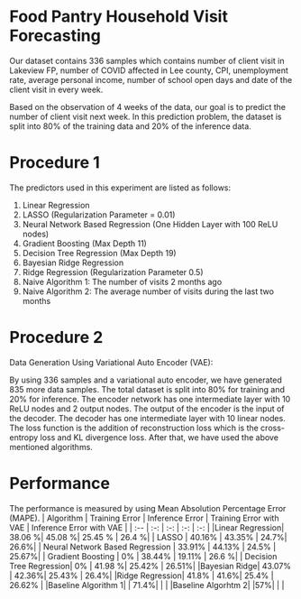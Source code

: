 # Food Pantry Household Visit Forecasting
Our dataset contains 336 samples which contains number of client visit in Lakeview FP, number of COVID affected in Lee county, CPI, unemployment rate, average personal income, number of school open days and date of the client visit in every week. 

Based on the observation of 4 weeks of the data, our goal is to predict the number of client visit next week. In this prediction problem, the dataset is split into 80% of the training data and 20% of the inference data. 

# Procedure 1
The predictors used in this experiment are listed as follows:

1. Linear Regression 
2. LASSO (Regularization Parameter = 0.01)
3. Neural Network Based Regression (One Hidden Layer with 100 ReLU nodes)
4. Gradient Boosting (Max Depth 11)
5. Decision Tree Regression (Max Depth 19)
6. Bayesian Ridge Regression
7. Ridge Regression (Regularization Parameter 0.5)
8. Naive Algorithm 1: The number of visits 2 months ago
9. Naive Algorithm 2: The average number of visits during the last two months


# Procedure 2
Data Generation Using Variational Auto Encoder (VAE):

By using 336 samples and a variational auto encoder, we have generated 835 more data samples. The total dataset is split into 80% for training and 20% for inference. The encoder network has one intermediate layer with 10 ReLU nodes and 2 output nodes. The output of the encoder is the input of the decoder. The decoder has one intermediate layer with 10 linear nodes. The loss function is the addition of reconstruction loss which is the cross-entropy loss and KL divergence loss. After that, we have used the above mentioned algorithms.


# Performance	
The performance is measured by using Mean Absolution Percentage Error (MAPE).
| Algorithm | Training Error | Inference Error | Training Error with VAE | Inference Error with VAE | 
| :-- | :-: | :-: | :-: | :-: | 
|Linear Regression| 38.06 %| 45.08 %| 25.45 % | 26.4 %|
| LASSO | 40.16% | 43.35% | 24.7%| 26.6%|
| Neural Network Based Regression | 33.91% | 44.13% | 24.5% | 25.67%|
| Gradient Boosting | 0% | 38.44% | 19.11% | 26.6 %|
| Decision Tree Regression|  0% | 41.98 %| 25.42% | 26.51%|
|Bayesian Ridge| 43.07% | 42.36%| 25.43% | 26.4%|
|Ridge Regression| 41.8% | 41.6%| 25.4% | 26.62% |
|Baseline Algorithm 1| | 71.4%| | |
|Baseline Algorhtm 2| |57%| | |



